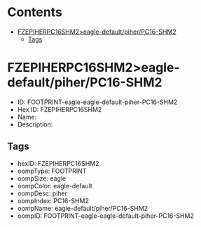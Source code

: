 



Contents
========

* [FZEPIHERPC16SHM2>eagle-default/piher/PC16-SHM2](#fzepiherpc16shm2eagle-defaultpiherpc16-shm2)
	* [Tags](#tags)

# FZEPIHERPC16SHM2>eagle-default/piher/PC16-SHM2

- ID: FOOTPRINT-eagle-eagle-default-piher-PC16-SHM2
- Hex ID: FZEPIHERPC16SHM2
- Name: 
- Description: 

## Tags

- hexID: FZEPIHERPC16SHM2
- oompType: FOOTPRINT
- oompSize: eagle
- oompColor: eagle-default
- oompDesc: piher
- oompIndex: PC16-SHM2
- oompName: eagle-default/piher/PC16-SHM2
- oompID: FOOTPRINT-eagle-eagle-default-piher-PC16-SHM2
